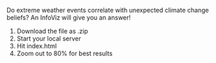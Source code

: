 Do extreme weather events correlate with unexpected climate change beliefs? 
An InfoViz will give you an answer!

1. Download the file as .zip
2. Start your local server 
3. Hit index.html
3. Zoom out to 80% for best results 
